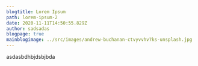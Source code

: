 ```yaml
---
blogtitle: Lorem Ipsum
path: lorem-ipsum-2
date: 2020-11-11T14:50:55.829Z
author: sadsadas
blogpage: true
mainblogimage: ../src/images/andrew-buchanan-ctvyvvhv7ks-unsplash.jpg
---
```

asdasbdhbjdsbjbda